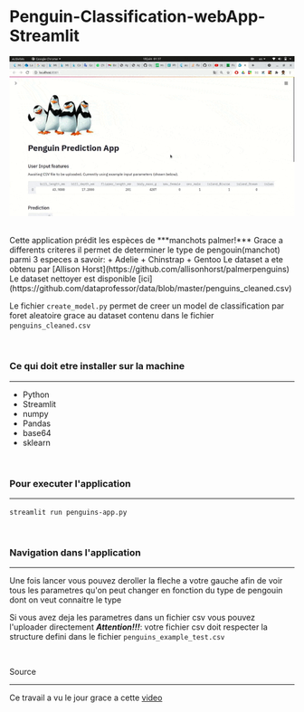 # Penguin-Classification-webApp-Streamlit

<!-- ![penguins image](image/image.jpeg?raw=True "Penguins image") -->
<p align=center> 
  <img src="penguins.gif"/>
 </p>
<br>
Cette application prédit les espèces de ***manchots palmer!***
Grace a differents criteres il permet de determiner le type de pengouin(manchot) parmi 3 especes a savoir:
+ Adelie
+ Chinstrap
+ Gentoo
Le dataset a ete obtenu par [Allison Horst](https://github.com/allisonhorst/palmerpenguins)
Le dataset nettoyer est disponible [ici](https://github.com/dataprofessor/data/blob/master/penguins_cleaned.csv)

Le fichier `create_model.py` permet de creer un model de classification par foret aleatoire grace au dataset contenu dans le fichier `penguins_cleaned.csv`

<br>

### Ce qui doit etre installer sur la machine
***
+ Python
+ Streamlit
+ numpy
+ Pandas
+ base64
+ sklearn
<br>

### Pour executer l'application
***
`streamlit run penguins-app.py`

<br>

### Navigation dans l'application
***
Une fois lancer vous pouvez deroller la fleche a votre gauche afin de voir tous les parametres qu'on peut changer en fonction du type de pengouin dont on veut connaitre le type

Si vous avez deja les parametres dans un fichier csv vous pouvez l'uploader directement
_**Attention!!!**_: votre fichier csv doit respecter la structure defini dans le fichier `penguins_example_test.csv`

<br>

Source
***
Ce travail a vu le jour grace a cette [video](https://www.youtube.com/watch?v=Eai1jaZrRDs&t=103s&ab_channel=DataProfessor) 

